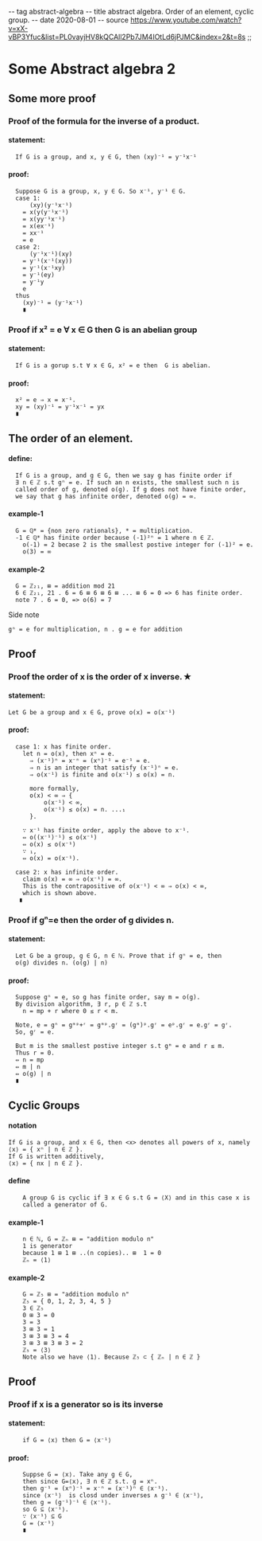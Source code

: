 -- tag abstract-algebra
-- title abstract algebra. Order of an element, cyclic group.
-- date 2020-08-01
-- source https://www.youtube.com/watch?v=xX-vBP3Yfuc&list=PL0vayjHV8kQCAll2Pb7JM4IOtLd6jPJMC&index=2&t=8s
;;
# Some Abstract algebra 2

## Some more proof

### Proof of the formula for the inverse of a product.
#### statement:
```
  If G is a group, and x, y ∈ G, then (xy)⁻¹ = y⁻¹x⁻¹
```

#### proof:
```
  Suppose G is a group, x, y ∈ G. So x⁻¹, y⁻¹ ∈ G.
  case 1:
      (xy)(y⁻¹x⁻¹)
    = x(y(y⁻¹x⁻¹)
    = x(yy⁻¹x⁻¹)
    = x(ex⁻¹)
    = xx⁻¹
    = e
  case 2:
      (y⁻¹x⁻¹)(xy)
    = y⁻¹(x⁻¹(xy))
    = y⁻¹(x⁻¹xy)
    = y⁻¹(ey)
    = y⁻¹y
    e
  thus
    (xy)⁻¹ = (y⁻¹x⁻¹)
    ∎
```

### Proof if x² = e ∀ x ∈ G then G is an abelian group
#### statement:
```
  If G is a gorup s.t ∀ x ∈ G, x² = e then  G is abelian.
```

#### proof:
```
  x² = e ⇒ x = x⁻¹.
  xy = (xy)⁻¹ = y⁻¹x⁻¹ = yx
  ∎
```

## The order of an element.
#### define:
```
  If G is a group, and g ∈ G, then we say g has finite order if
  ∃ n ∈ ℤ s.t gⁿ = e. If such an n exists, the smallest such n is
  called order of g, denoted o(g). If g does not have finite order,
  we say that g has infinite order, denoted o(g) = ∞.
```

#### example-1
```
  G = ℚ* = {non zero rationals}, * = multiplication.
  -1 ∈ ℚ* has finite order because (-1)²ⁿ = 1 where n ∈ ℤ.
    o(-1) = 2 becase 2 is the smallest postive integer for (-1)² = e.
    o(3) = ∞
```

#### example-2
```
  G = ℤ₂₁, ⊞ = addition mod 21
  6 ∈ ℤ₂₁, 21 . 6 = 6 ⊞ 6 ⊞ 6 ⊞ ... ⊞ 6 = 0 => 6 has finite order.
  note 7 . 6 = 0, => o(6) = 7
```
Side note
```
gⁿ = e for multiplication, n . g = e for addition
```

## Proof
### Proof the order of x is the order of x inverse. ✭
#### statement:
```
Let G be a group and x ∈ G, prove o(x) = o(x⁻¹)
```

#### proof:
```
  case 1: x has finite order.
    let n = o(x), then xⁿ = e.
      ⇒ (x⁻¹)ⁿ = x⁻ⁿ = (xⁿ)⁻¹ = e⁻¹ = e.
      ⇒ n is an integer that satisfy (x⁻¹)ⁿ = e.
      ⇒ o(x⁻¹) is finite and o(x⁻¹) ≤ o(x) = n.

      more formally,
      o(x) < ∞ ⇒ {
          o(x⁻¹) < ∞,
          o(x⁻¹) ≤ o(x) = n. ...₁
      }.

    ∵ x⁻¹ has finite order, apply the above to x⁻¹.
    ⇔ o((x⁻¹)⁻¹) ≤ o(x⁻¹)
    ⇔ o(x) ≤ o(x⁻¹)
    ∵ ₁,
    ⇔ o(x) = o(x⁻¹).

  case 2: x has infinite order.
    claim o(x) = ∞ ⇒ o(x⁻¹) = ∞.
    This is the contrapositive of o(x⁻¹) < ∞ ⇒ o(x) < ∞,
    which is shown above.
   ∎
```

### Proof if gⁿ=e then the order of g divides n.
#### statement:
```
  Let G be a group, g ∈ G, n ∈ ℕ. Prove that if gⁿ = e, then
  o(g) divides n. (o(g) | n)
```

#### proof:
```markown
  Suppose gⁿ = e, so g has finite order, say m = o(g).
  By division algorithm, ∃ r, p ∈ ℤ s.t
    n = mp + r where 0 ≤ r < m.

  Note, e = gⁿ = gᵐᵖ+ʳ = gᵐᵖ.gʳ = (gᵐ)ᵖ.gʳ = eᵖ.gʳ = e.gʳ = gʳ.
  So, gʳ = e.

  But m is the smallest postive integer s.t gᵐ = e and r ≤ m.
  Thus r = 0.
  ⇔ n = mp
  ⇔ m | n
  ⇔ o(g) | n
  ∎
```

## Cyclic Groups
#### notation
```markown
If G is a group, and x ∈ G, then <x> denotes all powers of x, namely
⟨x⟩ = { xⁿ | n ∈ ℤ }.
If G is written additively,
⟨x⟩ = { nx | n ∈ ℤ }.
```

#### define
```markown
    A group G is cyclic if ∃ x ∈ G s.t G = ⟨X⟩ and in this case x is
    called a generator of G.
```
#### example-1
```markown
    n ∈ ℕ, G = ℤₙ ⊞ = "addition modulo n"
    1 is generator
    because 1 ⊞ 1 ⊞ ..(n copies).. ⊞  1 = 0
    ℤₙ = ⟨1⟩
```

#### example-2
```markown
    G = ℤ₅ ⊞ = "addition modulo n"
    ℤ₅ = { 0, 1, 2, 3, 4, 5 }
    3 ∈ ℤ₅
    0 ⊞ 3 = 0
    3 = 3
    3 ⊞ 3 = 1
    3 ⊞ 3 ⊞ 3 = 4
    3 ⊞ 3 ⊞ 3 ⊞ 3 = 2
    ℤ₅ = ⟨3⟩
    Note also we have ⟨1⟩. Because ℤ₅ ⊂ { ℤₙ | n ∈ ℤ }
```

## Proof
### Proof if x is a generator so is its inverse
#### statement:
```markown
    if G = ⟨x⟩ then G = ⟨x⁻¹⟩
```

#### proof:
```markown
    Suppse G = ⟨x⟩. Take any g ∈ G,
    then since G=⟨x⟩, ∃ n ∈ ℤ s.t. g = xⁿ.
    then g⁻¹ = (xⁿ)⁻¹ = x⁻ⁿ = (x⁻¹)ⁿ ∈ ⟨x⁻¹⟩.
    since ⟨x⁻¹⟩  is closd under inverses ∧ g⁻¹ ∈ ⟨x⁻¹⟩,
    then g = (g⁻¹)⁻¹ ∈ ⟨x⁻¹⟩.
    so G ⊆ ⟨x⁻¹⟩.
    ∵ ⟨x⁻¹⟩ ⊆ G
    G = ⟨x⁻¹⟩
    ∎
```
